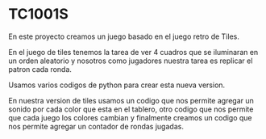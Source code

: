 # TC1001S

En este proyecto creamos un juego basado en el juego retro de Tiles.

En el juego de tiles tenemos la tarea de ver 4 cuadros que se iluminaran en un orden aleatorio y nosotros como jugadores nuestra tarea es replicar el patron cada ronda.

Usamos varios codigos de python para crear esta nueva version.

En nuestra version de tiles usamos un codigo que nos permite agregar un sonido por cada color que esta en el tablero, otro codigo que nos permite que cada juego los colores cambian y finalmente creamos un codigo que nos permite agregar un contador de rondas jugadas.
